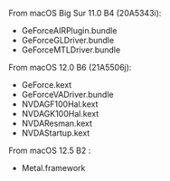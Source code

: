 From macOS Big Sur 11.0 B4 (20A5343i):

- GeForceAIRPlugin.bundle
- GeForceGLDriver.bundle
- GeForceMTLDriver.bundle

From macOS 12.0 B6 (21A5506j):

- GeForce.kext
- GeForceVADriver.bundle
- NVDAGF100Hal.kext
- NVDAGK100Hal.kext
- NVDAResman.kext
- NVDAStartup.kext

From macOS 12.5 B2 :
- Metal.framework


